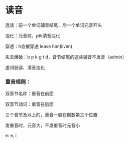 # 读音

连读：前一个单词辅音结尾，后一个单词元音开头

浊化：元音前，ptk清音浊化

穿透：h会被穿透 leave him(livim)

失去爆破：b p k g t d，音节结尾的这些辅音不发音（admin）

虚词弱读、清音浊化

### 重音规则：

双音节名称：重音在前面

双音节动词：重音在后面

三个音节及以上的，重音一般在倒数第三个位置



发重音时，元音大，不发重音时元音小

e: e, i

